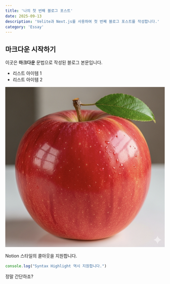 ```yaml
---
title: '나의 첫 번째 블로그 포스트'
date: 2025-09-13
description: 'Velite과 Next.js를 사용하여 첫 번째 블로그 포스트를 작성합니다.'
category: 'Essay'
---
```


## 마크다운 시작하기

이곳은 **마크다운** 문법으로 작성된 블로그 본문입니다.

- 리스트 아이템 1
- 리스트 아이템 2

![An Apple](./images/image.png)

<aside>Notion 스타일의 콜아웃을 지원합니다.</aside>

```javascript
console.log("Syntax Highlight 역시 지원합니다.")
```

정말 간단하죠?
